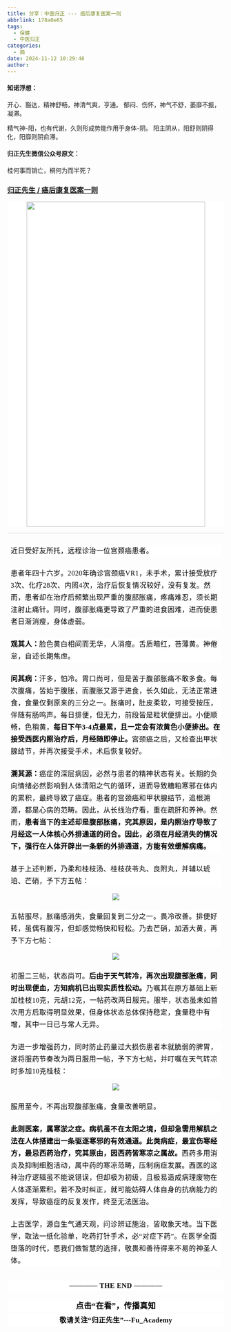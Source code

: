 ```yaml
---
title: 分享：中医归正 --- 癌后康复医案一则
abbrlink: 178a0e65
tags:
  - 保健
  - 中医归正
categories:
  - 摘
date: 2024-11-12 10:29:48
author:
---
```


#### 知诺浮想：

开心、豁达，精神舒畅，神清气爽，亨通。
郁闷、伤怀，神气不舒，萎靡不振，凝滞。

精气神-阳，也有代谢，久则形成势能作用于身体-阴。
阳主阴从，阳舒则阴得化，阳靡则阴俞滞。

#### 归正先生微信公众号原文：

桂何事而销亡，桐何为而半死？

<!-- more -->

###  [归正先生 / 癌后康复医案一则](https://mp.weixin.qq.com/s/z2eeIkAxuSaWR46m2skSfg "跳转至原文")



<div class="rich_media_content ">
                    <p style="-webkit-tap-highlight-color: transparent;outline: 0px;font-family: &quot;PingFang SC&quot;, system-ui, -apple-system, BlinkMacSystemFont, &quot;Helvetica Neue&quot;, &quot;Hiragino Sans GB&quot;, &quot;Microsoft YaHei UI&quot;, &quot;Microsoft YaHei&quot;, Arial, sans-serif;letter-spacing: 0.544px;background-color: rgb(255, 255, 255);text-align: center;visibility: visible;"><img class="rich_pages wxw-img" data-imgfileid="100002612" data-ratio="1.8154093097913322" src="https://mmbiz.qpic.cn/sz_mmbiz_png/zjaJCl7DLpU31wYkk48Pjo2M4iaWSUhxSGuYRjib61sshCFzrzZ8DVNKv00ia9LoeZBetNUicpVD3FwkXrDBxhtskA/640?wx_fmt=png&amp;from=appmsg" data-type="png" data-w="623" style="width: 414px;height: 752px;"  /></p><hr style="-webkit-tap-highlight-color: transparent;outline: 0px;font-family: &quot;PingFang SC&quot;, system-ui, -apple-system, BlinkMacSystemFont, &quot;Helvetica Neue&quot;, &quot;Hiragino Sans GB&quot;, &quot;Microsoft YaHei UI&quot;, &quot;Microsoft YaHei&quot;, Arial, sans-serif;letter-spacing: 0.544px;background-color: rgb(255, 255, 255);border-style: solid;border-right-width: 0px;border-bottom-width: 0px;border-left-width: 0px;border-color: rgba(0, 0, 0, 0.1);transform-origin: 0px 0px;transform: scale(1, 0.5);visibility: visible;"  /><p style="-webkit-tap-highlight-color: transparent;margin-top: 24px;margin-right: 8px;margin-left: 8px;outline: 0px;font-family: &quot;PingFang SC&quot;, system-ui, -apple-system, BlinkMacSystemFont, &quot;Helvetica Neue&quot;, &quot;Hiragino Sans GB&quot;, &quot;Microsoft YaHei UI&quot;, &quot;Microsoft YaHei&quot;, Arial, sans-serif;letter-spacing: 0.544px;background-color: rgb(255, 255, 255);line-height: 2em;"><span style="color: rgb(0, 0, 0);font-family: 仿宋;font-size: 16px;letter-spacing: 0.544px;">近日</span><span style="color: rgb(0, 0, 0);font-family: 仿宋;font-size: 16px;letter-spacing: 0.544px;">受</span><span style="color: rgb(0, 0, 0);font-family: 仿宋;font-size: 16px;letter-spacing: 0.544px;">好友所托，远程</span><span style="color: rgb(0, 0, 0);font-family: 仿宋;font-size: 16px;letter-spacing: 0.544px;">诊治一位</span><span style="color: rgb(0, 0, 0);font-family: 仿宋;font-size: 16px;letter-spacing: 0.544px;">宫颈癌</span><span style="color: rgb(0, 0, 0);font-family: 仿宋;font-size: 16px;letter-spacing: 0.544px;">患者。</span></p><p style="-webkit-tap-highlight-color: transparent;margin-top: 24px;margin-right: 8px;margin-left: 8px;outline: 0px;font-family: &quot;PingFang SC&quot;, system-ui, -apple-system, BlinkMacSystemFont, &quot;Helvetica Neue&quot;, &quot;Hiragino Sans GB&quot;, &quot;Microsoft YaHei UI&quot;, &quot;Microsoft YaHei&quot;, Arial, sans-serif;letter-spacing: 0.544px;background-color: rgb(255, 255, 255);line-height: 2em;"><span style="-webkit-tap-highlight-color: transparent;outline: 0px;letter-spacing: 0.544px;color: rgb(0, 0, 0);font-family: 仿宋;font-size: 16px;">患者年四十六岁。2020年确诊宫颈癌VR1，未手术，累计接受放疗3次、化疗28次、内照4次，治疗后恢复情况较好，没有复发。然而，患者却在治疗后频繁出现严重的腹部胀痛，疼痛难忍，须长期注射止痛针。同时，腹部胀痛更导致了严重的进食困难，进而使患者日渐消瘦，身体虚弱。</span></p><section style="-webkit-tap-highlight-color: transparent;margin-top: 24px;margin-right: 8px;margin-left: 8px;outline: 0px;font-family: &quot;PingFang SC&quot;, system-ui, -apple-system, BlinkMacSystemFont, &quot;Helvetica Neue&quot;, &quot;Hiragino Sans GB&quot;, &quot;Microsoft YaHei UI&quot;, &quot;Microsoft YaHei&quot;, Arial, sans-serif;letter-spacing: 0.544px;background-color: rgb(255, 255, 255);line-height: 2em;"><strong style="-webkit-tap-highlight-color: transparent;outline: 0px;"><span style="-webkit-tap-highlight-color: transparent;outline: 0px;color: rgb(0, 0, 0);font-family: 仿宋;font-size: 16px;">观其人：</span></strong><span style="-webkit-tap-highlight-color: transparent;outline: 0px;color: rgb(0, 0, 0);font-family: 仿宋;font-size: 16px;">脸色黄白相间而无华，人消瘦。舌质暗红，苔薄黄。<span style="color: rgb(0, 0, 0);font-family: 仿宋;font-size: 16px;letter-spacing: 0.544px;background-color: rgb(255, 255, 255);">神倦怠</span><span style="color: rgb(0, 0, 0);font-family: 仿宋;font-size: 16px;letter-spacing: 0.544px;background-color: rgb(255, 255, 255);">，自述长期焦虑。</span></span></section><section style="-webkit-tap-highlight-color: transparent;margin-top: 24px;margin-right: 8px;margin-left: 8px;outline: 0px;font-family: &quot;PingFang SC&quot;, system-ui, -apple-system, BlinkMacSystemFont, &quot;Helvetica Neue&quot;, &quot;Hiragino Sans GB&quot;, &quot;Microsoft YaHei UI&quot;, &quot;Microsoft YaHei&quot;, Arial, sans-serif;letter-spacing: 0.544px;background-color: rgb(255, 255, 255);line-height: 2em;"><strong style="-webkit-tap-highlight-color: transparent;outline: 0px;"><span style="-webkit-tap-highlight-color: transparent;outline: 0px;color: rgb(0, 0, 0);font-family: 仿宋;font-size: 16px;">问其病：</span></strong><span style="-webkit-tap-highlight-color: transparent;outline: 0px;color: rgb(0, 0, 0);font-family: 仿宋;font-size: 16px;">汗多，怕冷。胃口尚可，但</span><span style="-webkit-tap-highlight-color: transparent;outline: 0px;color: rgb(0, 0, 0);font-family: 仿宋;font-size: 16px;">是苦于腹部胀痛不敢多食。每次腹痛，皆始于腹胀，而腹胀又源于进食，长久如此，<span style="color: rgb(0, 0, 0);font-family: 仿宋;font-size: 16px;letter-spacing: 0.544px;background-color: rgb(255, 255, 255);">无法</span><span style="color: rgb(0, 0, 0);font-family: 仿宋;font-size: 16px;letter-spacing: 0.544px;background-color: rgb(255, 255, 255);">正常进食，</span><span style="color: rgb(0, 0, 0);font-family: 仿宋;font-size: 16px;letter-spacing: 0.544px;background-color: rgb(255, 255, 255);">食量仅剩原来</span><span style="color: rgb(0, 0, 0);font-family: 仿宋;font-size: 16px;letter-spacing: 0.544px;background-color: rgb(255, 255, 255);">的三分之一</span><span style="color: rgb(0, 0, 0);font-family: 仿宋;font-size: 16px;letter-spacing: 0.544px;background-color: rgb(255, 255, 255);">。胀痛时，肚皮柔软，可接受按压，伴随有肠鸣声。每日排便，但无力，前段皆是粒状便排出。小便顺畅，色稍黄，<strong>每日下午3-4点最累，且一定会有浓黄色小便排出。</strong><strong>在接受西医内照治疗后，月经随即停止。</strong>宫颈癌之后，又检查出甲状腺结节，并再次接受手术，术后恢复较好。</span></span></section><section style="-webkit-tap-highlight-color: transparent;margin-top: 24px;margin-right: 8px;margin-left: 8px;outline: 0px;font-family: &quot;PingFang SC&quot;, system-ui, -apple-system, BlinkMacSystemFont, &quot;Helvetica Neue&quot;, &quot;Hiragino Sans GB&quot;, &quot;Microsoft YaHei UI&quot;, &quot;Microsoft YaHei&quot;, Arial, sans-serif;letter-spacing: 0.544px;background-color: rgb(255, 255, 255);line-height: 2em;"><strong style="-webkit-tap-highlight-color: transparent;outline: 0px;"><span style="-webkit-tap-highlight-color: transparent;outline: 0px;color: rgb(0, 0, 0);font-family: 仿宋;font-size: 16px;">溯其源：</span></strong><span style="-webkit-tap-highlight-color: transparent;outline: 0px;color: rgb(0, 0, 0);font-family: 仿宋;font-size: 16px;letter-spacing: 0.544px;background-color: rgb(255, 255, 255);">癌症的深层病因，必然与患者的精神状态有关。长期的负向情绪必然影响到人体清阳之气的循环，进而导致糟粕寒邪在体内的累积，最终导致了癌症。患者的宫颈癌和甲状腺结节，追根溯源，都是心病的范畴。因此，从长线治疗看，重在疏肝和养神。然而，<strong>患者当下的主述却是腹部胀痛，究其原因，是内照治疗导致了月经这一人体核心外排通道的闭合。因此，必须在月经消失的情况下，强行在人体开辟出一条新的外排通道，方能有效缓解病痛。</strong></span></section><p style="-webkit-tap-highlight-color: transparent;margin-top: 24px;margin-right: 8px;margin-left: 8px;outline: 0px;font-family: &quot;PingFang SC&quot;, system-ui, -apple-system, BlinkMacSystemFont, &quot;Helvetica Neue&quot;, &quot;Hiragino Sans GB&quot;, &quot;Microsoft YaHei UI&quot;, &quot;Microsoft YaHei&quot;, Arial, sans-serif;letter-spacing: 0.544px;background-color: rgb(255, 255, 255);line-height: 2em;"><span style="-webkit-tap-highlight-color: transparent;outline: 0px;color: rgb(0, 0, 0);font-family: 仿宋;font-size: 16px;letter-spacing: 0.544px;background-color: rgb(255, 255, 255);">基于上述判断，乃柔和<span style="color: rgb(0, 0, 0);font-family: 仿宋;font-size: 16px;letter-spacing: 0.544px;background-color: rgb(255, 255, 255);">桂枝汤、桂枝茯苓丸、良附丸，并辅以琥珀、芒硝，予下方五帖：</span></span></p><p style="text-align: center;"><img class="rich_pages wxw-img" data-galleryid="" data-imgfileid="100002608" data-ratio="0.2935185185185185" data-s="300,640" src="https://mmbiz.qpic.cn/sz_mmbiz_png/zjaJCl7DLpV8lic3eicc23YkzGKwS7nfHAEtYDdAxdMMQAXHCTeEWfAQiayyrYUTHpq3eb32gY9LSaE8u6Dtib5pzQ/640?wx_fmt=png&amp;from=appmsg" data-type="png" data-w="1080" style=""  /></p><section style="-webkit-tap-highlight-color: transparent;margin-top: 24px;margin-right: 8px;margin-left: 8px;outline: 0px;font-family: &quot;PingFang SC&quot;, system-ui, -apple-system, BlinkMacSystemFont, &quot;Helvetica Neue&quot;, &quot;Hiragino Sans GB&quot;, &quot;Microsoft YaHei UI&quot;, &quot;Microsoft YaHei&quot;, Arial, sans-serif;letter-spacing: 0.544px;background-color: rgb(255, 255, 255);line-height: 1.75em;"><span style="-webkit-tap-highlight-color: transparent;outline: 0px;letter-spacing: 0.544px;color: rgb(0, 0, 0);font-family: 仿宋;font-size: 16px;"></span></section><section style="-webkit-tap-highlight-color: transparent;margin-top: 24px;margin-right: 8px;margin-left: 8px;outline: 0px;font-family: &quot;PingFang SC&quot;, system-ui, -apple-system, BlinkMacSystemFont, &quot;Helvetica Neue&quot;, &quot;Hiragino Sans GB&quot;, &quot;Microsoft YaHei UI&quot;, &quot;Microsoft YaHei&quot;, Arial, sans-serif;letter-spacing: 0.544px;background-color: rgb(255, 255, 255);line-height: 2em;"><span style="-webkit-tap-highlight-color: transparent;outline: 0px;color: rgb(0, 0, 0);font-family: 仿宋;font-size: 16px;letter-spacing: 0.544px;background-color: rgb(255, 255, 255);">五帖服尽，胀痛感消失，食量回复到二分之一。畏冷改善。排便好转，虽偶有腹泻，但却感觉畅快和轻松。乃去芒硝，加酒大黄，再予下方七帖：</span></section><p style="text-align: center;"><img class="rich_pages wxw-img" data-galleryid="" data-imgfileid="100002609" data-ratio="0.28867924528301886" data-s="300,640" src="https://mmbiz.qpic.cn/sz_mmbiz_png/zjaJCl7DLpV8lic3eicc23YkzGKwS7nfHA1wyfIibSDoJXaiak2gT8Itg2TT5LOGKfyXrt1TicTicR0jCTsicibhZfHt9w/640?wx_fmt=png&amp;from=appmsg" data-type="png" data-w="1060" style=""  /></p><section style="-webkit-tap-highlight-color: transparent;margin-top: 24px;margin-right: 8px;margin-left: 8px;outline: 0px;font-family: &quot;PingFang SC&quot;, system-ui, -apple-system, BlinkMacSystemFont, &quot;Helvetica Neue&quot;, &quot;Hiragino Sans GB&quot;, &quot;Microsoft YaHei UI&quot;, &quot;Microsoft YaHei&quot;, Arial, sans-serif;letter-spacing: 0.544px;background-color: rgb(255, 255, 255);line-height: 2em;"><span style="-webkit-tap-highlight-color: transparent;outline: 0px;color: rgb(0, 0, 0);font-family: 仿宋;font-size: 16px;letter-spacing: 0.544px;background-color: rgb(255, 255, 255);">初服二三帖，状态尚可。<strong>后由于天气转冷，再次出现腹部胀痛，同时出现便血，方知病机已出现实质性松动。</strong>乃嘱其在原方基础上新加桂枝10克，元胡12克，一帖药改两日服完。服毕，状态虽未如首次用方后取得明显效果，但身体状态总体保持稳定，食量稳中有增，其中一日已与常人无异。</span></section><section style="-webkit-tap-highlight-color: transparent;margin-top: 24px;margin-right: 8px;margin-left: 8px;outline: 0px;font-family: &quot;PingFang SC&quot;, system-ui, -apple-system, BlinkMacSystemFont, &quot;Helvetica Neue&quot;, &quot;Hiragino Sans GB&quot;, &quot;Microsoft YaHei UI&quot;, &quot;Microsoft YaHei&quot;, Arial, sans-serif;letter-spacing: 0.544px;background-color: rgb(255, 255, 255);line-height: 2em;"><span style="-webkit-tap-highlight-color: transparent;outline: 0px;color: rgb(0, 0, 0);font-family: 仿宋;font-size: 16px;letter-spacing: 0.544px;background-color: rgb(255, 255, 255);">为进一步增强药力，同时防止药量过大损伤患者本就脆弱的脾胃，遂将服药节奏改为两日服用<span style="color: rgb(0, 0, 0);font-family: 仿宋;font-size: 16px;letter-spacing: 0.544px;background-color: rgb(255, 255, 255);">一帖</span>，予下方七帖，并叮嘱在天气转凉时多加10克桂枝：</span></section><p style="text-align: center;"><img class="rich_pages wxw-img" data-galleryid="" data-imgfileid="100002610" data-ratio="0.29444444444444445" data-s="300,640" src="https://mmbiz.qpic.cn/sz_mmbiz_png/zjaJCl7DLpV8lic3eicc23YkzGKwS7nfHAicLhS8sXDw8FOpibA22EXbRuDcIboKfyibUlTwiaRPgEq7x9ZXevveCOwg/640?wx_fmt=png&amp;from=appmsg" data-type="png" data-w="1080" style=""  /></p><section style="-webkit-tap-highlight-color: transparent;margin-top: 24px;margin-right: 8px;margin-left: 8px;outline: 0px;font-family: &quot;PingFang SC&quot;, system-ui, -apple-system, BlinkMacSystemFont, &quot;Helvetica Neue&quot;, &quot;Hiragino Sans GB&quot;, &quot;Microsoft YaHei UI&quot;, &quot;Microsoft YaHei&quot;, Arial, sans-serif;letter-spacing: 0.544px;background-color: rgb(255, 255, 255);line-height: 2em;"><span style="-webkit-tap-highlight-color: transparent;outline: 0px;color: rgb(0, 0, 0);font-family: 仿宋;font-size: 16px;letter-spacing: 0.544px;background-color: rgb(255, 255, 255);">服用至今，不再出现腹部胀痛，食量改善明显。</span></section><section style="-webkit-tap-highlight-color: transparent;margin-top: 24px;margin-right: 8px;margin-left: 8px;outline: 0px;font-family: &quot;PingFang SC&quot;, system-ui, -apple-system, BlinkMacSystemFont, &quot;Helvetica Neue&quot;, &quot;Hiragino Sans GB&quot;, &quot;Microsoft YaHei UI&quot;, &quot;Microsoft YaHei&quot;, Arial, sans-serif;letter-spacing: 0.544px;background-color: rgb(255, 255, 255);line-height: 2em;"><strong><span style="-webkit-tap-highlight-color: transparent;outline: 0px;color: rgb(0, 0, 0);font-family: 仿宋;font-size: 16px;letter-spacing: 0.544px;background-color: rgb(255, 255, 255);">此则医案，属寒淤之症。病机虽不在太阳之境，但却急需用解肌之法在人体搭建出一条驱逐寒邪的有效通道。此类病症，最宜伤寒经方，最忌西药治疗，究其原由，因西药皆寒凉之属故。</span></strong><span style="-webkit-tap-highlight-color: transparent;outline: 0px;color: rgb(0, 0, 0);font-family: 仿宋;font-size: 16px;letter-spacing: 0.544px;background-color: rgb(255, 255, 255);">西药多用消炎及抑制细胞活动，属中药的寒凉范畴，压制病症发展。西医的这种治疗逻辑虽不能说错误，但却极为初级，且极易造成病理废物在人体逐渐累积。</span><span style="color: rgb(0, 0, 0);font-family: 仿宋;font-size: 16px;letter-spacing: 0.544px;">若不</span><span style="color: rgb(0, 0, 0);font-family: 仿宋;font-size: 16px;letter-spacing: 0.544px;">及时纠正，就</span><span style="color: rgb(0, 0, 0);font-family: 仿宋;font-size: 16px;letter-spacing: 0.544px;">可能妨碍人体自身的抗病能力的发挥，导致</span><span style="color: rgb(0, 0, 0);font-family: 仿宋;font-size: 16px;letter-spacing: 0.544px;">癌症的反</span><span style="color: rgb(0, 0, 0);font-family: 仿宋;font-size: 16px;letter-spacing: 0.544px;">复发作，终至无法医治。</span></section><section style="-webkit-tap-highlight-color: transparent;margin: 24px 8px 32px;outline: 0px;font-family: &quot;PingFang SC&quot;, system-ui, -apple-system, BlinkMacSystemFont, &quot;Helvetica Neue&quot;, &quot;Hiragino Sans GB&quot;, &quot;Microsoft YaHei UI&quot;, &quot;Microsoft YaHei&quot;, Arial, sans-serif;letter-spacing: 0.544px;background-color: rgb(255, 255, 255);line-height: 2em;"><span style="color: rgb(0, 0, 0);font-family: 仿宋;font-size: 16px;letter-spacing: 0.544px;">上古医学，源自生气通天观，问诊辨证施治，皆取象天地。</span><span style="color: rgb(0, 0, 0);font-family: 仿宋;font-size: 16px;letter-spacing: 0.544px;">当下医学，取法一纸化验单，吃药打针手术，必“对症下药”。</span><span style="color: rgb(0, 0, 0);font-family: 仿宋;font-size: 16px;letter-spacing: 0.544px;">在医学全面堕落的时代，愿我们做</span><span style="color: rgb(0, 0, 0);font-family: 仿宋;font-size: 16px;letter-spacing: 0.544px;">智慧的选择，敬畏和善待得来不易的神圣人体。</span></section><section style="-webkit-tap-highlight-color: transparent;margin-top: 24px;margin-right: 8px;margin-left: 8px;outline: 0px;font-family: &quot;PingFang SC&quot;, system-ui, -apple-system, BlinkMacSystemFont, &quot;Helvetica Neue&quot;, &quot;Hiragino Sans GB&quot;, &quot;Microsoft YaHei UI&quot;, &quot;Microsoft YaHei&quot;, Arial, sans-serif;letter-spacing: 0.544px;background-color: rgb(255, 255, 255);line-height: 2em;"><span style="color: rgb(0, 0, 0);font-family: 仿宋;font-size: 16px;letter-spacing: 0.544px;"></span></section><p style="-webkit-tap-highlight-color: transparent;outline: 0px;letter-spacing: 0.544px;font-family: system-ui, -apple-system, BlinkMacSystemFont, &quot;Helvetica Neue&quot;, &quot;PingFang SC&quot;, &quot;Hiragino Sans GB&quot;, &quot;Microsoft YaHei UI&quot;, &quot;Microsoft YaHei&quot;, Arial, sans-serif;background-color: rgb(255, 255, 255);text-align: center;line-height: 1.75em;"><span style="-webkit-tap-highlight-color: transparent;outline: 0px;font-size: var(--articleFontsize);letter-spacing: 0.034em;"><strong style="-webkit-tap-highlight-color: transparent;outline: 0px;letter-spacing: 0.544px;"><span style="-webkit-tap-highlight-color: transparent;outline: 0px;color: rgb(0, 0, 0);font-family: 仿宋;font-size: 16px;">———— THE&nbsp;END ————</span></strong></span></p>
					<section style="margin-top: 20px;margin-bottom: 5px;outline: 0px;max-width: 100%;font-family: -apple-system, BlinkMacSystemFont, &quot;Helvetica Neue&quot;, &quot;PingFang SC&quot;, &quot;Hiragino Sans GB&quot;, &quot;Microsoft YaHei UI&quot;, &quot;Microsoft YaHei&quot;, Arial, sans-serif;letter-spacing: 0.544px;white-space: normal;font-size: 16px;min-height: 1em;color: rgb(62, 62, 62);text-align: center;line-height: 1.75em;background-color: rgb(255, 255, 255);box-sizing: border-box !important;overflow-wrap: break-word !important;"><strong style="outline: 0px;max-width: 100%;box-sizing: border-box !important;overflow-wrap: break-word !important;"><span style="outline: 0px;max-width: 100%;font-size: 18px;color: rgb(0, 0, 0);font-family: 仿宋;letter-spacing: 0.5px;box-sizing: border-box !important;overflow-wrap: break-word !important;">点击“在看”，传播真知</span></strong></section><section style="margin-top: 5px;margin-bottom: 5px;outline: 0px;max-width: 100%;font-family: -apple-system, BlinkMacSystemFont, &quot;Helvetica Neue&quot;, &quot;PingFang SC&quot;, &quot;Hiragino Sans GB&quot;, &quot;Microsoft YaHei UI&quot;, &quot;Microsoft YaHei&quot;, Arial, sans-serif;letter-spacing: 0.544px;white-space: normal;font-size: 16px;min-height: 1em;color: rgb(62, 62, 62);text-align: center;line-height: 1.75em;background-color: rgb(255, 255, 255);box-sizing: border-box !important;overflow-wrap: break-word !important;"><strong style="outline: 0px;max-width: 100%;box-sizing: border-box !important;overflow-wrap: break-word !important;"><span style="outline: 0px;max-width: 100%;font-size: 18px;color: rgb(0, 0, 0);font-family: 仿宋;letter-spacing: 0.5px;box-sizing: border-box !important;overflow-wrap: break-word !important;"><strong style="outline: 0px;max-width: 100%;color: rgb(62, 62, 62);font-size: 16px;box-sizing: border-box !important;overflow-wrap: break-word !important;"><span style="outline: 0px;max-width: 100%;color: rgb(0, 0, 0);box-sizing: border-box !important;overflow-wrap: break-word !important;">敬请关注“归正先生”---Fu_Academy</span></strong></span></strong></section>
                </div>
